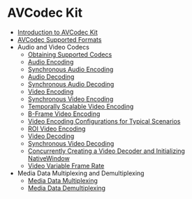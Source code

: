 # AVCodec Kit

<!--Kit: AVCodec Kit-->
<!--Subsystem: Multimedia-->
<!--Owner: @zhanghongran; @mr-chencxy-->
<!--Designer: @dpy2650--->
<!--Tester: @cyakee; @baotianhao-->
<!--Adviser: @zengyawen-->

- [Introduction to AVCodec Kit](avcodec-kit-intro.md)
- [AVCodec Supported Formats](avcodec-support-formats.md)
- Audio and Video Codecs<!--audio-video-codec-->
  - [Obtaining Supported Codecs](obtain-supported-codecs.md)
  - [Audio Encoding](audio-encoding.md)
  - [Synchronous Audio Encoding](synchronous-audio-encoding.md)
  - [Audio Decoding](audio-decoding.md)
  - [Synchronous Audio Decoding](synchronous-audio-decoding.md)
  - [Video Encoding](video-encoding.md)
  - [Synchronous Video Encoding](synchronous-video-encoding.md)
  - [Temporally Scalable Video Encoding](video-encoding-temporal-scalability.md)
  - [B-Frame Video Encoding](video-encoding-b-frame.md)
  - [Video Encoding Configurations for Typical Scenarios](video-encoding-configuration-typical-scenarios.md)
  - [ROI Video Encoding](video-encoding-ROI.md)
  - [Video Decoding](video-decoding.md)
  - [Synchronous Video Decoding](synchronous-video-decoding.md)
  - [Concurrently Creating a Video Decoder and Initializing NativeWindow](parallel-decoding-nativeWindow.md)
  - [Video Variable Frame Rate](video-variable-refreshrate.md)
- Media Data Multiplexing and Demultiplexing<!--file-muxing-demuxing-->
  - [Media Data Multiplexing](audio-video-muxer.md)
  - [Media Data Demultiplexing](audio-video-demuxer.md)
